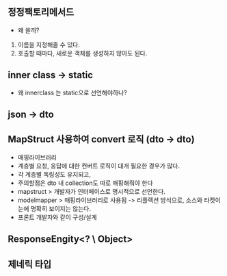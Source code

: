 

## 정정팩토리메서드

- 왜 쓸까?

1. 이름을 지정해줄 수 있다.
2. 호출할 때마다, 새로운 객체를 생성하지 않아도 된다.


## inner class -> static

- 왜 innerclass 는 static으로 선언해야하나?

## json -> dto

## MapStruct 사용하여 convert 로직 (dto -> dto)

- 매핑라이브러리
- 계층별 요청, 응답에 대한 컨버트 로직이 대개 필요한 경우가 많다.
- 각 계층별 독링성도 유지되고, 
- 주의할점은 dto 내 collection도 따로 매핑해줘야 한다
- mapstruct > 개발자가 인터페이스로 명시적으로 선언한다.
- modelmapper > 매핑라이브러리로 사용됨 -> 리플렉션 방식으로, 소스와 타켓이 눈에 명확히 보이지는 않는다.
- 프론트 개발자와 같이 구성/설계



## ResponseEngity<? \ Object>

## 제네릭 타입